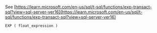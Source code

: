 See [https://learn.microsoft.com/en-us/sql/t-sql/functions/exp-transact-sql?view=sql-server-ver16](https://learn.microsoft.com/en-us/sql/t-sql/functions/exp-transact-sql?view=sql-server-ver16)
```
EXP ( float_expression )
```
